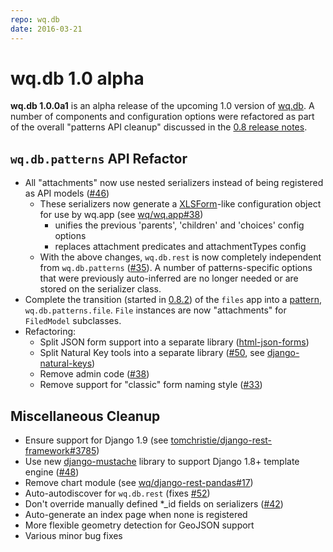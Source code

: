 ```yaml
---
repo: wq.db
date: 2016-03-21
---
```


# wq.db 1.0 alpha

**wq.db 1.0.0a1** is an alpha release of the upcoming 1.0 version of [wq.db](../wq.db/index.md).  A number of components and configuration options were refactored as part of the overall "patterns API cleanup" discussed in the [0.8 release notes](./wq.db-0.8.0.md).

## `wq.db.patterns` API Refactor
- All "attachments" now use nested serializers instead of being registered as API models ([#46](https://github.com/wq/wq.db/issues/46))
  - These serializers now generate a [XLSForm](https://xlsform.org)-like configuration object for use by wq.app (see [wq/wq.app#38](https://github.com/wq/wq.app/issues/38))
    - unifies the previous 'parents', 'children' and 'choices' config options
    - replaces attachment predicates and attachmentTypes config
  - With the above changes, `wq.db.rest` is now completely independent from `wq.db.patterns` ([#35](https://github.com/wq/wq.db/issues/35)).  A number of patterns-specific options that were previously auto-inferred are no longer needed or are stored on the serializer class.
- Complete the transition (started in [0.8.2](./wq.db-0.8.2.md)) of the `files` app into a [pattern](../wq.db/patterns.md), `wq.db.patterns.file`.  `File` instances are now "attachments" for `FiledModel` subclasses.
- Refactoring:
  - Split JSON form support into a separate library ([html-json-forms](https://github.com/wq/html-json-forms))
  - Split Natural Key tools into a separate library ([#50](https://github.com/wq/wq.db/issues/50), see [django-natural-keys](https://github.com/wq/django-natural-keys))
  - Remove admin code ([#38](https://github.com/wq/wq.db/issues/38))
  - Remove support for "classic" form naming style ([#33](https://github.com/wq/wq.db/issues/33))

## Miscellaneous Cleanup
- Ensure support for Django 1.9 (see [tomchristie/django-rest-framework#3785](https://github.com/tomchristie/django-rest-framework/issues/3785))
- Use new [django-mustache](https://github.com/sheppard/django-mustache) library to support Django 1.8+ template engine ([#48](https://github.com/wq/wq.db/issues/48))
- Remove chart module (see [wq/django-rest-pandas#17](https://github.com/wq/django-rest-pandas/issues/17))
- Auto-autodiscover for `wq.db.rest` (fixes [#52](https://github.com/wq/wq.db/issues/52))
- Don't override manually defined *_id fields on serializers ([#42](https://github.com/wq/wq.db/issues/42))
- Auto-generate an index page when none is registered
- More flexible geometry detection for GeoJSON support 
- Various minor bug fixes
